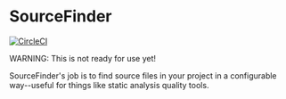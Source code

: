 # SourceFinder

[![CircleCI](https://circleci.com/gh/apiology/source_finder.svg?style=svg)](https://circleci.com/gh/apiology/source_finder)

WARNING: This is not ready for use yet!

SourceFinder's job is to find source files in your project in a configurable way--useful for things like static analysis quality tools.
